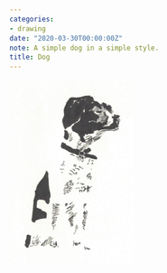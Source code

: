 ```yaml
---
categories:
- drawing
date: "2020-03-30T00:00:00Z"
note: A simple dog in a simple style.
title: Dog
---
```


<img src="/assets/pages/art/images/dog.png">

